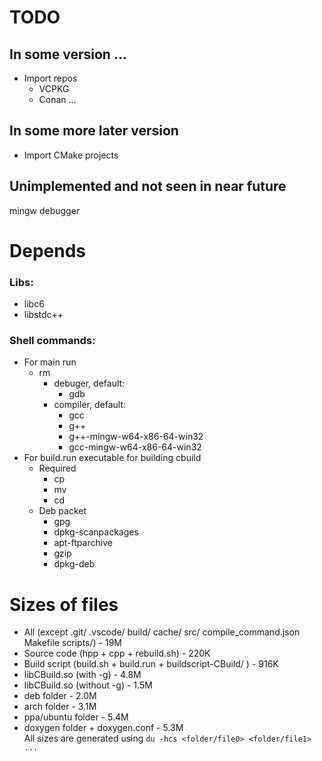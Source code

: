 # TODO
## In some version ...
 * Import repos
    * VCPKG
    * Conan
	...
## In some more later version
 * Import CMake projects

## Unimplemented and not seen in near future
mingw debugger

# Depends
### Libs:
 * libc6
 * libstdc++
### Shell commands:
 * For main run
    * rm
        * debuger, default:
            * gdb
        * compiler, default:
            * gcc
            * g++
            * g++-mingw-w64-x86-64-win32
            * gcc-mingw-w64-x86-64-win32
 * For build.run executable for building cbuild
    * Required
        * cp
        * mv
        * cd
    * Deb packet
        * gpg
        * dpkg-scanpackages
        * apt-ftparchive
        * gzip
        * dpkg-deb
# Sizes of files
 * All (except .git/ .vscode/ build/ cache/ src/ compile_command.json Makefile scripts/) - 19M
 * Source code (hpp + cpp + rebuild.sh) - 220K
 * Build script (build.sh + build.run + buildscript-CBuild/ ) - 916K
 * libCBuild.so (with -g) - 4.8M
 * libCBuild.so (without -g) - 1.5M
 * deb folder - 2.0M
 * arch folder - 3.1M
 * ppa/ubuntu folder - 5.4M
 * doxygen folder + doxygen.conf - 5.3M   
All sizes are generated using `du -hcs <folder/file0> <folder/file1> ...`

